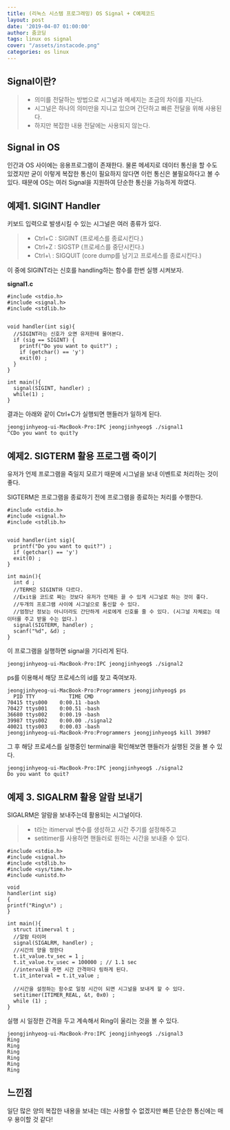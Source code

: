 ```yaml
---
title: (리눅스 시스템 프로그래밍) OS Signal + C예제코드
layout: post
date: '2019-04-07 01:00:00'
author: 줌코딩
tags: linux os signal
cover: "/assets/instacode.png"
categories: os linux
---
```


## Signal이란?

>* 의미를 전달하는 방법으로 시그널과 메세지는 조금의 차이를 지닌다.
>* 시그널은 하나의 의미만을 지니고 있으며 간단하고 빠른 전달을 위해 사용된다.
>* 하지만 복잡한 내용 전달에는 사용되지 않는다.


## Signal in OS

인간과 OS 사이에는 응용프로그램이 존재한다. 물론 메세지로 데이터 통신을 할 수도 있겠지만 굳이 이렇게 복잡한 통신이 필요하지 않다면 이런 통신은 불필요하다고 볼 수 있다.
때문에 OS는 여러 Signal을 지원하여 단순한 통신을 가능하게 하였다.


## 예제1. SIGINT Handler

키보드 입력으로 발생시킬 수 있는 시그널은 여러 종류가 있다.

>* Ctrl+C : SIGINT (프로세스를 종료시킨다.)
>* Ctrl+Z : SIGSTP (프로세스를 중단시킨다.)
>* Ctrl+\ : SIGQUIT (core dump를 남기고 프로세스를 종료시킨다.)

이 중에 SIGINT라는 신호를 handling하는 함수를 한번 실행 시켜보자.

**signal1.c**

    #include <stdio.h>
    #include <signal.h>
    #include <stdlib.h>
    
    
    void handler(int sig){
      //SIGINT라는 신호가 오면 유저한테 물어본다. 
      if (sig == SIGINT) {
        printf("Do you want to quit?") ;
        if (getchar() == 'y')
        exit(0) ;
      }
    }
    
    int main(){
      signal(SIGINT, handler) ;
      while(1) ;
    }
    

결과는 아래와 같이 Ctrl+C가 실행되면 핸들러가 일하게 된다.


    jeongjinhyeog-ui-MacBook-Pro:IPC jeongjinhyeog$ ./signal1
    ^CDo you want to quit?y


## 예제2. SIGTERM 활용 프로그램 죽이기

유저가 언제 프로그램을 죽일지 모르기 때문에 시그널을 보내 이벤트로 처리하는 것이 좋다.

SIGTERM은 프로그램을 종료하기 전에 프로그램을 종료하는 처리를 수행한다.


    #include <stdio.h>
    #include <signal.h>
    #include <stdlib.h>
    
    
    void handler(int sig){
      printf("Do you want to quit?") ;
      if (getchar() == 'y')
      exit(0) ;
    }
    
    int main(){
      int d ;
      //TERM은 SIGINT와 다르다.
      //Exit을 코드로 짜는 것보다 유저가 언제든 끌 수 있게 시그널로 하는 것이 좋다.
      //두개의 프로그램 사이에 시그널으로 통신할 수 있다.
      //엄청난 정보는 아니더라도 간단하게 서로에게 신호를 줄 수 있다. (시그널 자체로는 데이터를 주고 받을 수는 없다.)
      signal(SIGTERM, handler) ;
      scanf("%d", &d) ;
    }


이 프로그램을 실행하면 signal을 기다리게 된다.


    jeongjinhyeog-ui-MacBook-Pro:IPC jeongjinhyeog$ ./signal2
    


ps를 이용해서 해당 프로세스의 id를 찾고 죽여보자.


    jeongjinhyeog-ui-MacBook-Pro:Programmers jeongjinhyeog$ ps
      PID TTY           TIME CMD
    70415 ttys000    0:00.11 -bash
    70427 ttys001    0:00.51 -bash
    36680 ttys002    0:00.19 -bash
    39987 ttys002    0:00.00 ./signal2
    40021 ttys003    0:00.03 -bash
    jeongjinhyeog-ui-MacBook-Pro:Programmers jeongjinhyeog$ kill 39987


그 후 해당 프로세스를 실행중인 terminal을 확인해보면 핸들러가 실행된 것을 볼 수 있다.


    jeongjinhyeog-ui-MacBook-Pro:IPC jeongjinhyeog$ ./signal2
    Do you want to quit?


## 예제 3. SIGALRM 활용 알람 보내기

SIGALRM은 알람을 보내주는데 활용되는 시그널이다. 

>* t라는 itimerval 변수를 생성하고 시간 주기를 설정해주고
>* setitimer를 사용하면 핸들러로 원하는 시간을 보내줄 수 있다.


    #include <stdio.h>
    #include <signal.h>
    #include <stdlib.h>
    #include <sys/time.h>
    #include <unistd.h>
    
    void
    handler(int sig)
    {
    printf("Ring\n") ;
    }
    
    int main(){
      struct itimerval t ;
      //알람 타이머
      signal(SIGALRM, handler) ;
      //시간의 양을 정한다
      t.it_value.tv_sec = 1 ;
      t.it_value.tv_usec = 100000 ; // 1.1 sec
      //interval을 주면 시간 간격마다 링하게 된다.
      t.it_interval = t.it_value ;
      
      //시간을 설정하는 함수로 일정 시간이 되면 시그널을 보내게 할 수 있다.
      setitimer(ITIMER_REAL, &t, 0x0) ;
      while (1) ;
    }

실행 시 일정한 간격을 두고 계속해서 Ring이 울리는 것을 볼 수 있다.


    jeongjinhyeog-ui-MacBook-Pro:IPC jeongjinhyeog$ ./signal3
    Ring
    Ring
    Ring
    Ring
    Ring
    Ring


## 느낀점

일단 많은 양의 복잡한 내용을 보내는 데는 사용할 수 없겠지만 빠른 단순한 통신에는 매우 용이할 것 같다!

